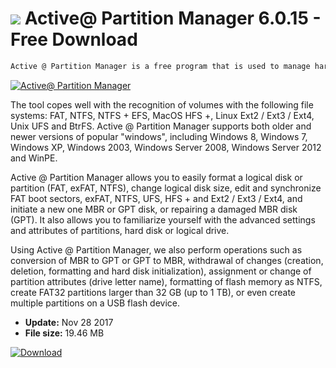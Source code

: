 # ![](https://cdn.softexe.net/static/icon/d/active-partition-manager-10748.png) Active@ Partition Manager 6.0.15 - Free Download

```sh
Active @ Partition Manager is a free program that is used to manage hard disks, USB mass storage devices and system or logical partitions created on them.
```
[![Active@ Partition Manager](https:https://tse1.explicit.bing.net/th?id=OIP.BdOnzbznw8u37vsPLvk6pgHaEr&pid=Api)](https://softexe.net/win/disks-files/hdd-utilities/active-partition-manager:pRgdh.html)

The tool copes well with the recognition of volumes with the following file systems: FAT, NTFS, NTFS + EFS, MacOS HFS +, Linux Ext2 / Ext3 / Ext4, Unix UFS and BtrFS. Active @ Partition Manager supports both older and newer versions of popular "windows", including Windows 8, Windows 7, Windows XP, Windows 2003, Windows Server 2008, Windows Server 2012 and WinPE.  
 
 Active @ Partition Manager allows you to easily format a logical disk or partition (FAT, exFAT, NTFS), change logical disk size, edit and synchronize FAT boot sectors, exFAT, NTFS, UFS, HFS + and Ext2 / Ext3 / Ext4, and initiate a new one MBR or GPT disk, or repairing a damaged MBR disk (GPT). It also allows you to familiarize yourself with the advanced settings and attributes of partitions, hard disk or logical drive.  
 
 Using Active @ Partition Manager, we also perform operations such as conversion of MBR to GPT or GPT to MBR, withdrawal of changes (creation, deletion, formatting and hard disk initialization), assignment or change of partition attributes (drive letter name), formatting of flash memory as NTFS, create FAT32 partitions larger than 32 GB (up to 1 TB), or even create multiple partitions on a USB flash device.


- **Update:** Nov 28 2017
- **File size:** 19.46 MB

[![Download](https://cdn.softexe.net/static/img/download.png)](https://softexe.net/win/disks-files/hdd-utilities/active-partition-manager:pRgdh.html)

